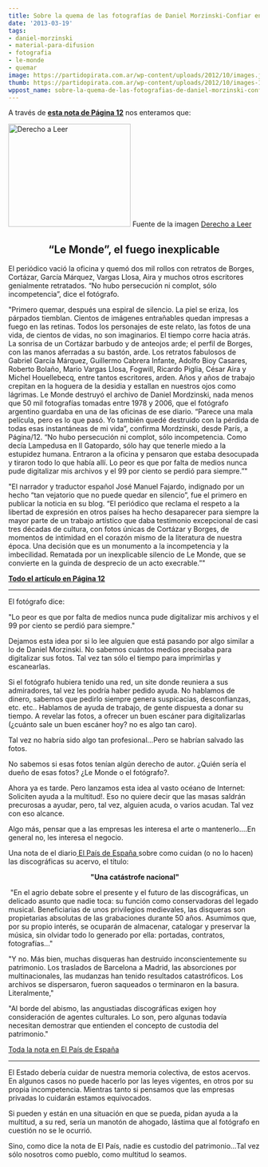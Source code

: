 ```yaml
---
title: Sobre la quema de las fotografías de Daniel Morzinski-Confiar en la Multitud
date: '2013-03-19'
tags:
- daniel-morzinski
- material-para-difusion
- fotografia
- le-monde
- quemar
image: https://partidopirata.com.ar/wp-content/uploads/2012/10/images.jpg
thumb: https://partidopirata.com.ar/wp-content/uploads/2012/10/images-150x150.jpg
wppost_name: sobre-la-quema-de-las-fotografias-de-daniel-morzinski-confiar-en-la-multitud
---
```


A través de <strong><a href="http://www.pagina12.com.ar/diario/suplementos/espectaculos/21-28099-2013-03-19.html" target="_blank">esta nota de Página 12</a></strong> nos enteramos que:

<a href="https://partidopirata.com.ar/wp-content/uploads/2012/10/images.jpg"><img class="size-full wp-image-6710" alt="Derecho a Leer" src="https://partidopirata.com.ar/wp-content/uploads/2012/10/images.jpg" width="245" height="206" /></a> Fuente de la imagen <a href="http://derechoaleer.org/blog/" target="_blank">Derecho a Leer</a>

<h2 style="text-align: center;">“Le Monde”, el fuego inexplicable</h2>
El periódico vació la oficina y quemó dos mil rollos con retratos de Borges, Cortázar, García Márquez, Vargas Llosa, Aira y muchos otros escritores genialmente retratados. “No hubo persecución ni complot, sólo incompetencia”, dice el fotógrafo.

"Primero quemar, después una espiral de silencio. La piel se eriza, los párpados tiemblan. Cientos de imágenes entrañables quedan impresas a fuego en las retinas. Todos los personajes de este relato, las fotos de una vida, de cientos de vidas, no son imaginarios. El tiempo corre hacia atrás. La sonrisa de un Cortázar barbudo y de anteojos arde; el perfil de Borges, con las manos aferradas a su bastón, arde. Los retratos fabulosos de Gabriel García Márquez, Guillermo Cabrera Infante, Adolfo Bioy Casares, Roberto Bolaño, Mario Vargas Llosa, Fogwill, Ricardo Piglia, César Aira y Michel Houellebecq, entre tantos escritores, arden. Años y años de trabajo crepitan en la hoguera de la desidia y estallan en nuestros ojos como lágrimas. Le Monde destruyó el archivo de Daniel Mordzinski, nada menos que 50 mil fotografías tomadas entre 1978 y 2006, que el fotógrafo argentino guardaba en una de las oficinas de ese diario. “Parece una mala película, pero es lo que pasó. Yo también quedé destruido con la pérdida de todas esas instantáneas de mi vida”, confirma Mordzinski, desde París, a Página/12. “No hubo persecución ni complot, sólo incompetencia. Como decía Lampedusa en Il Gatopardo, sólo hay que tenerle miedo a la estupidez humana. Entraron a la oficina y pensaron que estaba desocupada y tiraron todo lo que había allí. Lo peor es que por falta de medios nunca pude digitalizar mis archivos y el 99 por ciento se perdió para siempre.”"

"El narrador y traductor español José Manuel Fajardo, indignado por un hecho “tan vejatorio que no puede quedar en silencio”, fue el primero en publicar la noticia en su blog. “El periódico que reclama el respeto a la libertad de expresión en otros países ha hecho desaparecer para siempre la mayor parte de un trabajo artístico que daba testimonio excepcional de casi tres décadas de cultura, con fotos únicas de Cortázar y Borges, de momentos de intimidad en el corazón mismo de la literatura de nuestra época. Una decisión que es un monumento a la incompetencia y la imbecilidad. Rematada por un inexplicable silencio de Le Monde, que se convierte en la guinda de desprecio de un acto execrable.”"

<strong><a href="http://www.pagina12.com.ar/diario/suplementos/espectaculos/21-28099-2013-03-19.html" target="_blank">Todo el artículo en Página 12</a></strong>

<hr />

El fotógrafo dice:

"Lo peor es que por falta de medios nunca pude digitalizar mis archivos y el 99 por ciento se perdió para siempre."

Dejamos esta idea por si lo lee alguien que está pasando por algo similar a lo de Daniel Morzinski. No sabemos cuántos medios precisaba para digitalizar sus fotos. Tal vez tan sólo el tiempo para imprimirlas y escanearlas.

Si el fotógrafo hubiera tenido una red, un site donde reuniera a sus admiradores, tal vez les podría haber pedido ayuda. No hablamos de dinero, sabemos que pedirlo siempre genera suspicacias, desconfianzas, etc. etc.. Hablamos de ayuda de trabajo, de gente dispuesta a donar su tiempo. A revelar las fotos, a ofrecer un buen escáner para digitalizarlas (¿cuánto sale un buen escáner hoy? no es algo tan caro).

Tal vez no habría sido algo tan profesional...Pero se habrían salvado las fotos.

No sabemos si esas fotos tenían algún derecho de autor. ¿Quién sería el dueño de esas fotos? ¿Le Monde o el fotógrafo?.

Ahora ya es tarde. Pero lanzamos esta idea al vasto océano de Internet: Soliciten ayuda a la multitud!. Eso no quiere decir que las masas saldrán precurosas a ayudar, pero, tal vez, alguien acuda, o varios acudan. Tal vez con eso alcance.

Algo más, pensar que a las empresas les interesa el arte o mantenerlo....En general no, les interesa el negocio.

Una nota de el diario<a href="http://elpais.com/diario/2010/05/24/cultura/1274652005_850215.html" target="_blank"> El País de España </a>sobre como cuidan (o no lo hacen) las discográficas su acervo, el título:
<p style="text-align: center;"><strong> "Una catástrofe nacional"</strong></p>
 "En el agrio debate sobre el presente y el futuro de las discográficas, un delicado asunto que nadie toca: su función como conservadoras del legado musical. Beneficiarias de unos privilegios medievales, las disqueras son propietarias absolutas de las grabaciones durante 50 años. Asumimos que, por su propio interés, se ocuparán de almacenar, catalogar y preservar la música, sin olvidar todo lo generado por ella: portadas, contratos, fotografías..."

"Y no. Más bien, muchas disqueras han destruido inconscientemente su patrimonio. Los traslados de Barcelona a Madrid, las absorciones por multinacionales, las mudanzas han tenido resultados catastróficos. Los archivos se dispersaron, fueron saqueados o terminaron en la basura. Literalmente,"

"Al borde del abismo, las angustiadas discográficas exigen hoy consideración de agentes culturales. Lo son, pero algunas todavía necesitan demostrar que entienden el concepto de custodia del patrimonio."

<a href="http://elpais.com/diario/2010/05/24/cultura/1274652005_850215.html" target="_blank">Toda la nota en El País de España </a>

<hr />

El Estado debería cuidar de nuestra memoria colectiva, de estos acervos. En algunos casos no puede hacerlo por las leyes vigentes, en otros por su propia incompetencia. Mientras tanto si pensamos que las empresas privadas lo cuidarán estamos equivocados.

Si pueden y están en una situación en que se pueda, pidan ayuda a la multitud, a su red, sería un manotón de ahogado, lástima que al fotógrafo en cuestión no se le ocurrió.

Sino, como dice la nota de El País, nadie es custodio del patrimonio...Tal vez sólo nosotros como pueblo, como multitud lo seamos.
